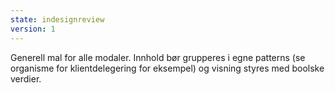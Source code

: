 ```yaml
---
state: indesignreview
version: 1
---
```

Generell mal for alle modaler. Innhold bør grupperes i egne patterns (se organisme for klientdelegering for eksempel) og visning styres med boolske verdier.